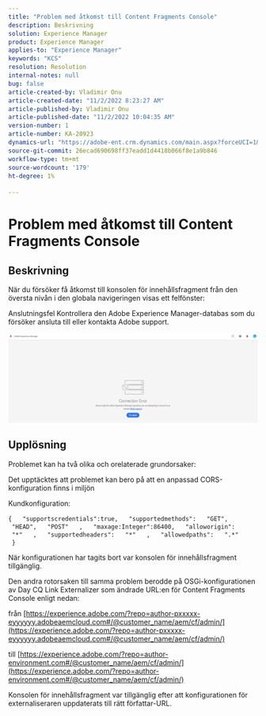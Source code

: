```yaml
---
title: "Problem med åtkomst till Content Fragments Console"
description: Beskrivning
solution: Experience Manager
product: Experience Manager
applies-to: "Experience Manager"
keywords: "KCS"
resolution: Resolution
internal-notes: null
bug: false
article-created-by: Vladimir Onu
article-created-date: "11/2/2022 8:23:27 AM"
article-published-by: Vladimir Onu
article-published-date: "11/2/2022 10:04:35 AM"
version-number: 1
article-number: KA-20923
dynamics-url: "https://adobe-ent.crm.dynamics.com/main.aspx?forceUCI=1&pagetype=entityrecord&etn=knowledgearticle&id=bf36079d-875a-ed11-9561-6045bd006295"
source-git-commit: 26ecad690698ff37eadd1d4418b066f8e1a9b846
workflow-type: tm+mt
source-wordcount: '179'
ht-degree: 1%

---
```


# Problem med åtkomst till Content Fragments Console

## Beskrivning


När du försöker få åtkomst till konsolen för innehållsfragment från den översta nivån i den globala navigeringen visas ett felfönster:

Anslutningsfel Kontrollera den Adobe Experience Manager-databas som du försöker ansluta till eller kontakta Adobe support.



![](assets/___c0229d83-8b5a-ed11-9561-6045bd006295___.png)


## Upplösning


Problemet kan ha två olika och orelaterade grundorsaker:

Det upptäcktes att problemet kan bero på att en anpassad CORS-konfiguration finns i miljön

Kundkonfiguration:


```
{   "supportscredentials":true,   "supportedmethods":   "GET",   "HEAD",   "POST"   ,   "maxage:Integer":86400,   "alloworigin":   "*"   ,   "supportedheaders":   "*"   ,   "allowedpaths":   ".*"      }
```


När konfigurationen har tagits bort var konsolen för innehållsfragment tillgänglig.



Den andra rotorsaken till samma problem berodde på OSGi-konfigurationen av Day CQ Link Externalizer som ändrade URL:en för Content Fragments Console enligt nedan:

från [https://experience.adobe.com/?repo=author-pxxxxx-eyyyyyy.adobeaemcloud.com#/@customer_name/aem/cf/admin/](https://experience.adobe.com/?repo=author-pxxxxx-eyyyyyy.adobeaemcloud.com#/@customer_name/aem/cf/admin/)

till [https://experience.adobe.com/?repo=author-environment.com#/@customer_name/aem/cf/admin/](https://experience.adobe.com/?repo=author-environment.com#/@customer_name/aem/cf/admin/)

Konsolen för innehållsfragment var tillgänglig efter att konfigurationen för externaliseraren uppdaterats till rätt författar-URL.






